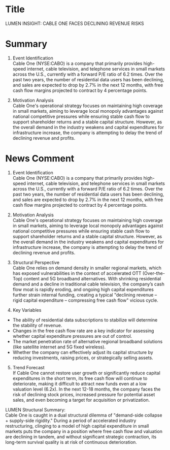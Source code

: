 # Title
LUMEN INSIGHT: CABLE ONE FACES DECLINING REVENUE RISKS

# Summary
1. Event Identification  
Cable One (NYSE:CABO) is a company that primarily provides high-speed internet, cable television, and telephone services in small markets across the U.S., currently with a forward P/E ratio of 6.2 times. Over the past two years, the number of residential data users has been declining, and sales are expected to drop by 2.7% in the next 12 months, with free cash flow margins projected to contract by 4 percentage points.  

2. Motivation Analysis  
Cable One's operational strategy focuses on maintaining high coverage in small markets, aiming to leverage local monopoly advantages against national competitive pressures while ensuring stable cash flow to support shareholder returns and a stable capital structure. However, as the overall demand in the industry weakens and capital expenditures for infrastructure increase, the company is attempting to delay the trend of declining revenue and profits.  

# News Comment
1. Event Identification  
Cable One (NYSE:CABO) is a company that primarily provides high-speed internet, cable television, and telephone services in small markets across the U.S., currently with a forward P/E ratio of 6.2 times. Over the past two years, the number of residential data users has been declining, and sales are expected to drop by 2.7% in the next 12 months, with free cash flow margins projected to contract by 4 percentage points.  

2. Motivation Analysis  
Cable One's operational strategy focuses on maintaining high coverage in small markets, aiming to leverage local monopoly advantages against national competitive pressures while ensuring stable cash flow to support shareholder returns and a stable capital structure. However, as the overall demand in the industry weakens and capital expenditures for infrastructure increase, the company is attempting to delay the trend of declining revenue and profits.  

3. Structural Perspective  
Cable One relies on demand density in smaller regional markets, which has exposed vulnerabilities in the context of accelerated OTT (Over-the-Top) content and 5G broadband alternatives. With shrinking residential demand and a decline in traditional cable television, the company’s cash flow moat is rapidly eroding, and ongoing high capital expenditures further strain internal funding, creating a typical "declining revenue – rigid capital expenditure – compressing free cash flow" vicious cycle.  

4. Key Variables  
- The ability of residential data subscriptions to stabilize will determine the stability of revenue.  
- Changes in the free cash flow rate are a key indicator for assessing whether capital expenditure pressures are out of control.  
- The market penetration rate of alternative regional broadband solutions (like satellite internet and 5G fixed wireless).  
- Whether the company can effectively adjust its capital structure by reducing investments, raising prices, or strategically selling assets.  

5. Trend Forecast  
If Cable One cannot restore user growth or significantly reduce capital expenditures in the short term, its free cash flow will continue to deteriorate, making it difficult to attract new funds even at a low valuation level (6.2x). In the next 12-18 months, the company faces the risk of declining stock prices, increased pressure for potential asset sales, and even becoming a target for acquisition or privatization.  

LUMEN Structural Summary:  
Cable One is caught in a dual structural dilemma of "demand-side collapse + supply-side rigidity." During a period of accelerated industry restructuring, clinging to a model of high capital expenditure in small markets puts the company in a position where free cash flow and valuation are declining in tandem, and without significant strategic contraction, its long-term survival quality is at risk of continuous deterioration.
